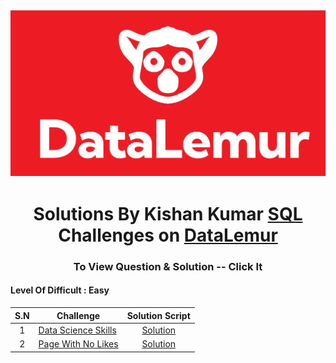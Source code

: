 ![Alt text](og_image.png)
---

<h1 align="center">Solutions By Kishan Kumar <a href="" target="_blank">SQL</a> Challenges on <a href="https://datalemur.com?referralCode=u2Rq7jkr" target="_blank">DataLemur</a> </h4>

<h3 align="center">To View Question & Solution -- Click It

#### Level Of Difficult : Easy ###

| S.N | Challenge | Solution Script |
|:------:|------------|:---------:|
| 1 | [Data Science Skills](https://datalemur.com/questions/matching-skills) | [Solution](Solution/Easy/Data_Science_Skills.sql)
| 2 | [Page With No Likes](https://datalemur.com/questions/sql-page-with-no-likes) | [Solution](Solution/Easy/Page_With_No_Likes)  
